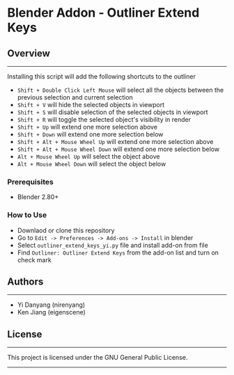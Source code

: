 # Blender Addon - Outliner Extend Keys
## Overview
*****
Installing this script will add the following shortcuts to the outliner
- `Shift + Double Click Left Mouse` will select all the objects between the previous selection and current selection
- `Shift + V` will hide the selected objects in viewport
- `Shift + S` will disable selection of the selected objects in viewport
- `Shift + R` will toggle the selected object's visibility in render
- `Shift + Up` will extend one more selection above
- `Shift + Down` will extend one more selection below
- `Shift + Alt + Mouse Wheel Up` will extend one more selection above
- `Shift + Alt + Mouse Wheel Down` will extend one more selection below
- `Alt + Mouse Wheel Up` will select the object above
- `Alt + Mouse Wheel Down` will select the object below

### Prerequisites
- Blender 2.80+

### How to Use
- Downlaod or clone this repository
- Go to `Edit -> Preferences -> Add-ons -> Install` in blender
- Select `outliner_extend_keys_yi.py` file and install add-on from file
- Find `Outliner: Outliner Extend Keys` from the add-on list and turn on check mark

## Authors
*****
- Yi Danyang (nirenyang)
- Ken Jiang (eigenscene)

## License
*****
This project is licensed under the GNU General Public License.

*****